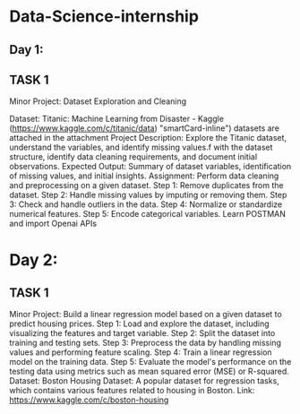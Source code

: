 # Data-Science-internship
## Day 1:
## TASK 1

Minor Project: Dataset Exploration and Cleaning

Dataset: Titanic: Machine Learning from Disaster - Kaggle (https://www.kaggle.com/c/titanic/data) "smartCard-inline")
datasets are attached in the attachment
Project Description: Explore the Titanic dataset, understand the variables, and identify missing values.f with the dataset structure, identify data cleaning requirements, and document initial observations.
Expected Output: Summary of dataset variables, identification of missing values, and initial insights.
Assignment: Perform data cleaning and preprocessing on a given dataset.
Step 1: Remove duplicates from the dataset.
Step 2: Handle missing values by imputing or removing them.
Step 3: Check and handle outliers in the data.
Step 4: Normalize or standardize numerical features.
Step 5: Encode categorical variables.
Learn POSTMAN and import Openai APIs

# Day 2:

## TASK 1

Minor Project: Build a linear regression model based on a given dataset to predict housing prices.
Step 1: Load and explore the dataset, including visualizing the features and target variable.
Step 2: Split the dataset into training and testing sets.
Step 3: Preprocess the data by handling missing values and performing feature scaling.
Step 4: Train a linear regression model on the training data.
Step 5: Evaluate the model's performance on the testing data using metrics such as mean squared error (MSE) or R-squared.
Dataset:
Boston Housing Dataset: A popular dataset for regression tasks, which contains various features related to housing in Boston. Link: https://www.kaggle.com/c/boston-housing

